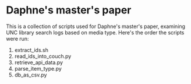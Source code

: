 Daphne's master's paper
====================

This is a collection of scripts used for Daphne's master's paper, 
examining UNC library search logs based on media type. Here's the order the
scripts were run:

1. extract_ids.sh
1. read_ids_into_couch.py
1. retrieve_api_data.py
1. parse_item_type.py
1. db_as_csv.py
